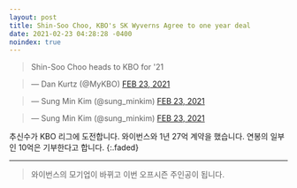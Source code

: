 ```yaml
---
layout: post
title: Shin-Soo Choo, KBO's SK Wyverns Agree to one year deal
date: 2021-02-23 04:28:28 -0400
noindex: true
---
```


> Shin-Soo Choo heads to KBO for '21

<script async src="//platform.twitter.com/widgets.js" charset="utf-8"></script>
<blockquote class="twitter-tweet" data-lang="en">
  &mdash; Dan Kurtz (@MyKBO)
  <a href="https://twitter.com/MyKBO/status/1364031386856747009">FEB 23, 2021</a>
</blockquote>

<script async src="//platform.twitter.com/widgets.js" charset="utf-8"></script>
<blockquote class="twitter-tweet" data-lang="en">
  &mdash; Sung Min Kim (@sung_minkim)
  <a href="https://twitter.com/sung_minkim/status/1364031299556532232">FEB 23, 2021</a>
</blockquote>

<script async src="//platform.twitter.com/widgets.js" charset="utf-8"></script>
<blockquote class="twitter-tweet" data-lang="en">
  &mdash; Sung Min Kim (@sung_minkim)
  <a href="https://twitter.com/sung_minkim/status/1364028984468508675">FEB 23, 2021</a>
</blockquote>

추신수가 KBO 리그에 도전합니다. 와이번스와 1년 27억 계약을 했습니다. 연봉의 일부인 10억은 기부한다고 합니다.
{:.faded}

---

> 와이번스의 모기업이 바뀌고 이번 오프시즌 주인공이 됩니다.
